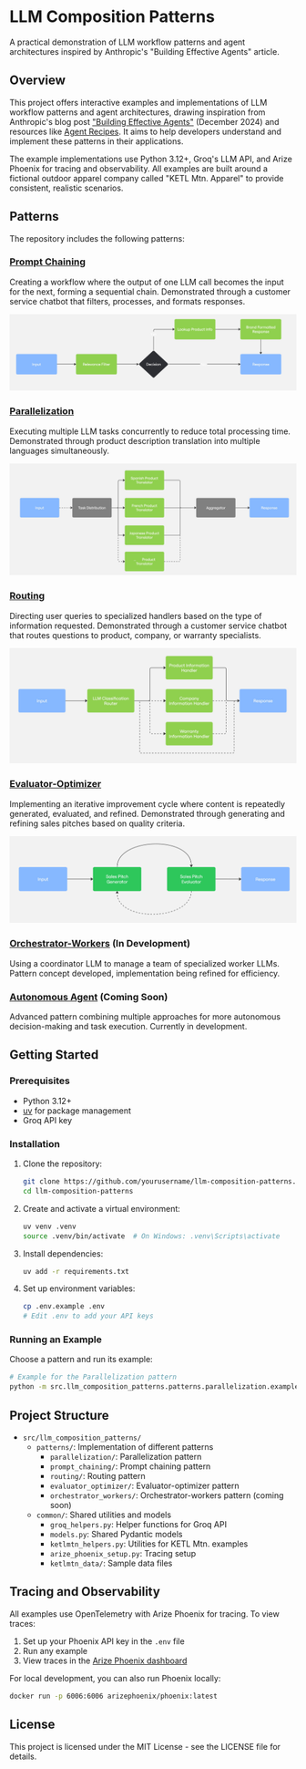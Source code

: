 # LLM Composition Patterns

A practical demonstration of LLM workflow patterns and agent architectures inspired by Anthropic's "Building Effective Agents" article.

## Overview

This project offers interactive examples and implementations of LLM workflow patterns and agent architectures, drawing inspiration from Anthropic's blog post ["Building Effective Agents"](https://www.anthropic.com/engineering-at-anthropic/building-effective-agents) (December 2024) and resources like [Agent Recipes](https://www.agentrecipes.com/). It aims to help developers understand and implement these patterns in their applications.

The example implementations use Python 3.12+, Groq's LLM API, and Arize Phoenix for tracing and observability. All examples are built around a fictional outdoor apparel company called "KETL Mtn. Apparel" to provide consistent, realistic scenarios.

## Patterns

The repository includes the following patterns:

### [Prompt Chaining](src/llm_composition_patterns/patterns/prompt_chaining/)
Creating a workflow where the output of one LLM call becomes the input for the next, forming a sequential chain. Demonstrated through a customer service chatbot that filters, processes, and formats responses.

<img src="src/llm_composition_patterns/patterns/prompt_chaining/Prompt_Chaining.jpg" alt="Prompt Chaining Pattern" style="background: transparent;">

### [Parallelization](src/llm_composition_patterns/patterns/parallelization/)
Executing multiple LLM tasks concurrently to reduce total processing time. Demonstrated through product description translation into multiple languages simultaneously.

<img src="src/llm_composition_patterns/patterns/parallelization/Parallelization.jpg" alt="Parallelization Pattern" style="background: transparent;">

### [Routing](src/llm_composition_patterns/patterns/routing/)
Directing user queries to specialized handlers based on the type of information requested. Demonstrated through a customer service chatbot that routes questions to product, company, or warranty specialists.

<img src="src/llm_composition_patterns/patterns/routing/Router.jpg" alt="Routing Pattern" style="background: transparent;">

### [Evaluator-Optimizer](src/llm_composition_patterns/patterns/evaluator_optimizer/)
Implementing an iterative improvement cycle where content is repeatedly generated, evaluated, and refined. Demonstrated through generating and refining sales pitches based on quality criteria.

<img src="src/llm_composition_patterns/patterns/evaluator_optimizer/evaluator_optimizer.jpg" alt="Evaluator-Optimizer Pattern" style="background: transparent;">

### [Orchestrator-Workers](src/llm_composition_patterns/patterns/orchestrator_workers/) (In Development)
Using a coordinator LLM to manage a team of specialized worker LLMs. Pattern concept developed, implementation being refined for efficiency.

### [Autonomous Agent](src/llm_composition_patterns/patterns/autonomous_agent/) (Coming Soon)
Advanced pattern combining multiple approaches for more autonomous decision-making and task execution. Currently in development.

## Getting Started

### Prerequisites

- Python 3.12+
- [uv](https://github.com/astral-sh/uv) for package management
- Groq API key

### Installation

1. Clone the repository:
   ```bash
   git clone https://github.com/yourusername/llm-composition-patterns.git
   cd llm-composition-patterns
   ```

2. Create and activate a virtual environment:
   ```bash
   uv venv .venv
   source .venv/bin/activate  # On Windows: .venv\Scripts\activate
   ```

3. Install dependencies:
   ```bash
   uv add -r requirements.txt
   ```

4. Set up environment variables:
   ```bash
   cp .env.example .env
   # Edit .env to add your API keys
   ```

### Running an Example

Choose a pattern and run its example:

```bash
# Example for the Parallelization pattern
python -m src.llm_composition_patterns.patterns.parallelization.example
```

## Project Structure

- `src/llm_composition_patterns/`
  - `patterns/`: Implementation of different patterns
    - `parallelization/`: Parallelization pattern
    - `prompt_chaining/`: Prompt chaining pattern
    - `routing/`: Routing pattern
    - `evaluator_optimizer/`: Evaluator-optimizer pattern
    - `orchestrator_workers/`: Orchestrator-workers pattern (coming soon)
  - `common/`: Shared utilities and models
    - `groq_helpers.py`: Helper functions for Groq API
    - `models.py`: Shared Pydantic models
    - `ketlmtn_helpers.py`: Utilities for KETL Mtn. examples
    - `arize_phoenix_setup.py`: Tracing setup
    - `ketlmtn_data/`: Sample data files

## Tracing and Observability

All examples use OpenTelemetry with Arize Phoenix for tracing. To view traces:

1. Set up your Phoenix API key in the `.env` file
2. Run any example
3. View traces in the [Arize Phoenix dashboard](https://app.phoenix.arize.com/)

For local development, you can also run Phoenix locally:

```bash
docker run -p 6006:6006 arizephoenix/phoenix:latest
```

## License

This project is licensed under the MIT License - see the LICENSE file for details.
